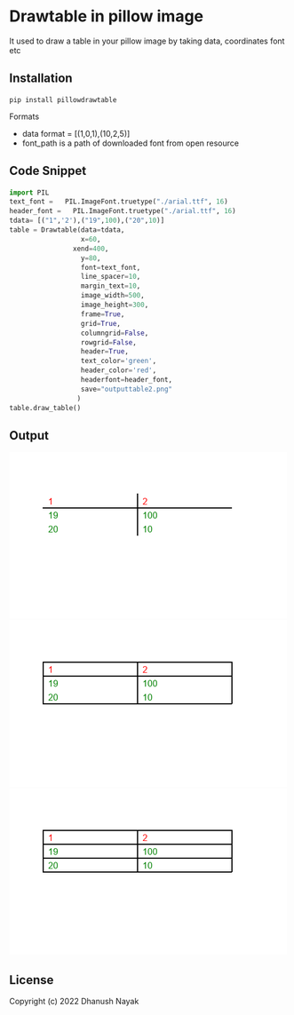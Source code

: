 # Drawtable in pillow image 
It used to draw a table in your pillow image by taking data, coordinates font etc

## Installation
```
pip install pillowdrawtable
```

Formats
- data format = [(1,0,1),(10,2,5)]
- font_path is a path of downloaded font from open resource
  

## Code Snippet 

```python
import PIL
text_font =   PIL.ImageFont.truetype("./arial.ttf", 16)
header_font =   PIL.ImageFont.truetype("./arial.ttf", 16)
tdata= [("1",'2'),("19",100),("20",10)]
table = Drawtable(data=tdata,
                  x=60,
                xend=400,
                  y=80,
                  font=text_font,
                  line_spacer=10,
                  margin_text=10,
                  image_width=500,
                  image_height=300,
                  frame=True,
                  grid=True,
                  columngrid=False,
                  rowgrid=False,
                  header=True,
                  text_color='green',
                  header_color='red',
                  headerfont=header_font,
                  save="outputtable2.png"
                 )
table.draw_table()
```

## Output

![plot](./output/outputtable.png)
![plot](./output/outputtable1.png)
![plot](./output/outputtable2.png)
## License
Copyright (c) 2022 Dhanush Nayak
